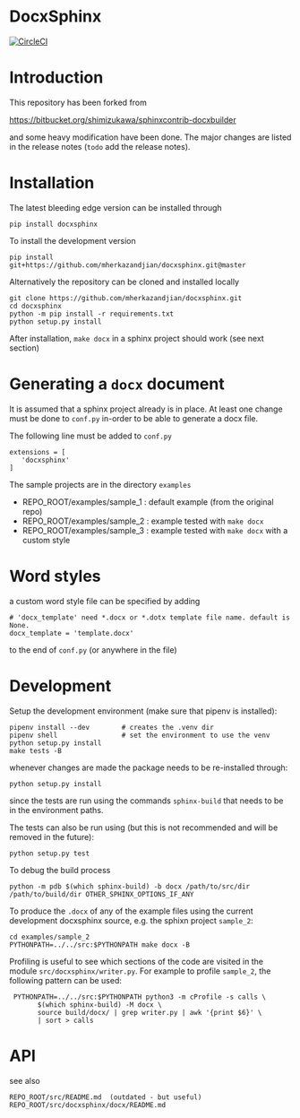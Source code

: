 # DocxSphinx

[![CircleCI](https://circleci.com/gh/mherkazandjian/docxsphinx/tree/master.svg?style=svg)](https://circleci.com/gh/mherkazandjian/docxsphinx/tree/master)

Introduction
============
This repository has been forked from

   https://bitbucket.org/shimizukawa/sphinxcontrib-docxbuilder

and some heavy modification have been done. The major changes are listed in
the release notes (`todo` add the release notes).

Installation
============
The latest bleeding edge version can be installed through

   ````
   pip install docxsphinx
   ````

To install the development version

   ````
   pip install git+https://github.com/mherkazandjian/docxsphinx.git@master

   ````

Alternatively the repository can be cloned and installed locally


   ````
   git clone https://github.com/mherkazandjian/docxsphinx.git
   cd docxsphinx
   python -m pip install -r requirements.txt
   python setup.py install
   ````

After installation, ```make docx``` in a sphinx project  should work
(see next section)

Generating a `docx` document
============================
It is assumed that a sphinx project already is in place. At least one change
must be done to `conf.py` in-order to be able to generate a docx file.

The following line must be added to `conf.py`

    extensions = [
       'docxsphinx'
    ]


The sample projects are in the directory `examples`

  - REPO_ROOT/examples/sample_1 : default example (from the original repo)
  - REPO_ROOT/examples/sample_2 : example tested with `make docx`
  - REPO_ROOT/examples/sample_3 : example tested with `make docx` with a custom style


Word styles
===========

a custom word style file can be specified by adding

    # 'docx_template' need *.docx or *.dotx template file name. default is None.
    docx_template = 'template.docx'

to the end of `conf.py` (or anywhere in the file)

Development
===========

Setup the development environment (make sure that pipenv is installed):

    pipenv install --dev        # creates the .venv dir
    pipenv shell                # set the environment to use the venv 
    python setup.py install
    make tests -B

whenever changes are made the package needs to be re-installed through:

    python setup.py install
    
since the tests are run using the commands ``sphinx-build`` that needs to be
in the environment paths.

The tests can also be run using (but this is not recommended and will be
removed in the future):

    python setup.py test

To debug the build process
 
    python -m pdb $(which sphinx-build) -b docx /path/to/src/dir /path/to/build/dir OTHER_SPHINX_OPTIONS_IF_ANY

To produce the ``.docx`` of any of the example files using the current
development docxsphinx source, e.g. the sphixn project ``sample_2``:

    cd examples/sample_2
    PYTHONPATH=../../src:$PYTHONPATH make docx -B

Profiling is useful to see which sections of the code are 
visited in the module ``src/docxsphinx/writer.py``. For example
to profile ``sample_2``, the following pattern can be used:

     PYTHONPATH=../../src:$PYTHONPATH python3 -m cProfile -s calls \
           $(which sphinx-build) -M docx \
           source build/docx/ | grep writer.py | awk '{print $6}' \
           | sort > calls

API
===
see also 

    REPO_ROOT/src/README.md  (outdated - but useful)
    REPO_ROOT/src/docxsphinx/docx/README.md

